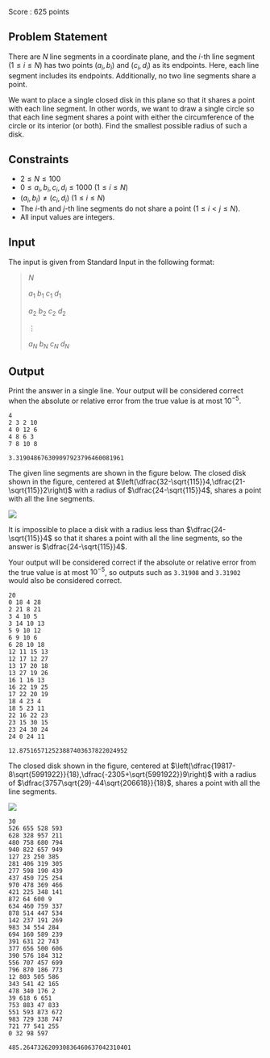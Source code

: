 Score : $625$ points

## Problem Statement

There are $N$ line segments in a coordinate plane, and the $i$-th line segment $(1\leq i\leq N)$ has two points $(a _ i,b _ i)$ and $(c _ i,d _ i)$ as its endpoints.
Here, each line segment includes its endpoints.
Additionally, no two line segments share a point.

We want to place a single closed disk in this plane so that it shares a point with each line segment.
In other words, we want to draw a single circle so that each line segment shares a point with either the circumference of the circle or its interior (or both).
Find the smallest possible radius of such a disk.

## Constraints

- $2\leq N\leq 100$
- $0\leq a _ i,b _ i,c _ i,d _ i\leq1000\ (1\leq i\leq N)$
- $(a _ i,b _ i)\neq(c _ i,d _ i)\ (1\leq i\leq N)$
- The $i$-th and $j$-th line segments do not share a point $(1\leq i\lt j\leq N)$.
- All input values are integers.

## Input

The input is given from Standard Input in the following format:

> $N$
> 
> $a _ 1$ $b _ 1$ $c _ 1$ $d _ 1$
> 
> $a _ 2$ $b _ 2$ $c _ 2$ $d _ 2$
> 
> $\vdots$
> 
> $a _ N$ $b _ N$ $c _ N$ $d _ N$

## Output

Print the answer in a single line. Your output will be considered correct when the absolute or relative error from the true value is at most $10 ^ { - 5}$.

```input1
4
2 3 2 10
4 0 12 6
4 8 6 3
7 8 10 8
```

```output1
3.319048676309097923796460081961
```

The given line segments are shown in the figure below.
The closed disk shown in the figure, centered at $\left(\dfrac{32-\sqrt{115}}4,\dfrac{21-\sqrt{115}}2\right)$ with a radius of $\dfrac{24-\sqrt{115}}4$, shares a point with all the line segments.

![](https://img.atcoder.jp/abc314/cbcd8322e610eefca04d6f5a7ddbc89a.png)

It is impossible to place a disk with a radius less than $\dfrac{24-\sqrt{115}}4$ so that it shares a point with all the line segments, so the answer is $\dfrac{24-\sqrt{115}}4$.

Your output will be considered correct if the absolute or relative error from the true value is at most $10^{-5}$, so outputs such as `3.31908` and `3.31902` would also be considered correct.

```input2
20
0 18 4 28
2 21 8 21
3 4 10 5
3 14 10 13
5 9 10 12
6 9 10 6
6 28 10 18
12 11 15 13
12 17 12 27
13 17 20 18
13 27 19 26
16 1 16 13
16 22 19 25
17 22 20 19
18 4 23 4
18 5 23 11
22 16 22 23
23 15 30 15
23 24 30 24
24 0 24 11
```

```output2
12.875165712523887403637822024952
```

The closed disk shown in the figure, centered at $\left(\dfrac{19817-8\sqrt{5991922}}{18},\dfrac{-2305+\sqrt{5991922}}9\right)$ with a radius of $\dfrac{3757\sqrt{29}-44\sqrt{206618}}{18}$, shares a point with all the line segments.

![](https://img.atcoder.jp/abc314/6f259a531d06b430c5dc1299c4d2ecdd.png)

```input3
30
526 655 528 593
628 328 957 211
480 758 680 794
940 822 657 949
127 23 250 385
281 406 319 305
277 598 190 439
437 450 725 254
970 478 369 466
421 225 348 141
872 64 600 9
634 460 759 337
878 514 447 534
142 237 191 269
983 34 554 284
694 160 589 239
391 631 22 743
377 656 500 606
390 576 184 312
556 707 457 699
796 870 186 773
12 803 505 586
343 541 42 165
478 340 176 2
39 618 6 651
753 883 47 833
551 593 873 672
983 729 338 747
721 77 541 255
0 32 98 597
```

```output3
485.264732620930836460637042310401
```